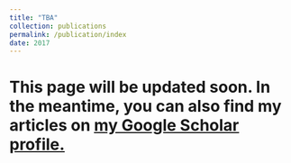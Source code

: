 ```yaml
---
title: "TBA"
collection: publications
permalink: /publication/index
date: 2017
---
```


# This page will be updated soon. In the meantime, you can also find my articles on <u><a href="{{ author.googlescholar }}">my Google Scholar profile</a>.</u>